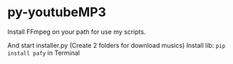 # py-youtubeMP3
Install FFmpeg on your path for use my scripts. 
 
And start installer.py (Create 2 folders for download musics)
Install lib: `pip install pafy` in Terminal
